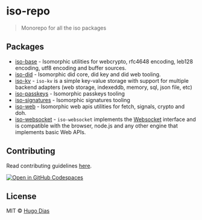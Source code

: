 # iso-repo

> Monorepo for all the iso packages

## Packages

- [iso-base](https://github.com/hugomrdias/iso-repo/tree/main/packages/iso-base) - Isomorphic utilities for webcrypto, rfc4648 encoding, leb128 encoding, utf8 encoding and buffer sources.
- [iso-did](https://github.com/hugomrdias/iso-repo/tree/main/packages/iso-did) - Isomorphic did core, did key and did web tooling.
- [iso-kv](https://github.com/hugomrdias/iso-repo/tree/main/packages/iso-kv) - `iso-kv` is a simple key-value storage with support for multiple backend adapters (web storage, indexeddb, memory, sql, json file, etc)
- [iso-passkeys](https://github.com/hugomrdias/iso-repo/tree/main/packages/iso-passkeys) - Isomorphic passkeys tooling
- [iso-signatures](https://github.com/hugomrdias/iso-repo/tree/main/packages/iso-signatures) - Isomorphic signatures tooling
- [iso-web](https://github.com/hugomrdias/iso-repo/tree/main/packages/iso-signatures) - Isomorphic web apis utilities for fetch, signals, crypto and doh.
- [iso-websocket](https://github.com/hugomrdias/iso-repo/tree/main/packages/iso-websocket) - `iso-websocket` implements the [Websocket](https://developer.mozilla.org/en-US/docs/Web/API/WebSocket) interface and is compatible with the browser, node.js and any other engine that implements basic Web APIs.

## Contributing

Read contributing guidelines [here](.github/CONTRIBUTING.md).

[![Open in GitHub Codespaces](https://github.com/codespaces/badge.svg)](https://codespaces.new/hugomrdias/iso-repo)

## License

MIT © [Hugo Dias](http://hugodias.me)
